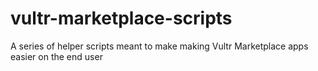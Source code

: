 # vultr-marketplace-scripts
A series of helper scripts meant to make making Vultr Marketplace apps easier on the end user
